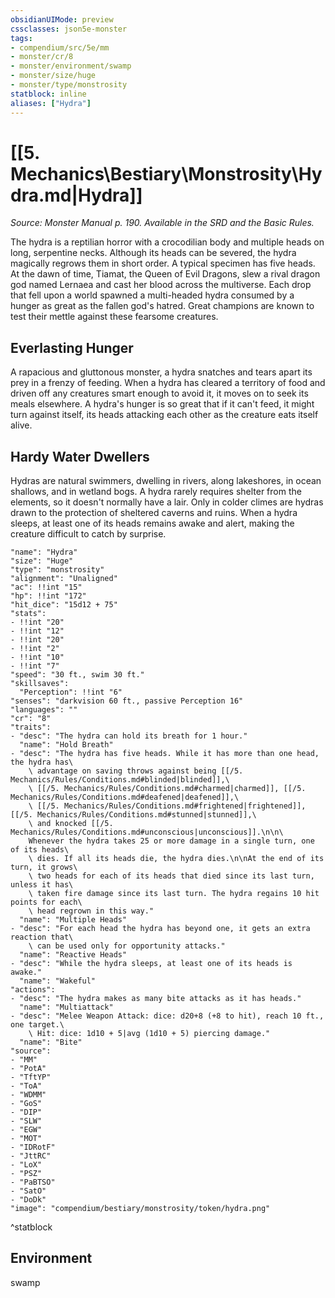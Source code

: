 ```yaml
---
obsidianUIMode: preview
cssclasses: json5e-monster
tags:
- compendium/src/5e/mm
- monster/cr/8
- monster/environment/swamp
- monster/size/huge
- monster/type/monstrosity
statblock: inline
aliases: ["Hydra"]
---
```

# [[5. Mechanics\Bestiary\Monstrosity\Hydra.md|Hydra]]
*Source: Monster Manual p. 190. Available in the SRD and the Basic Rules.*  

The hydra is a reptilian horror with a crocodilian body and multiple heads on long, serpentine necks. Although its heads can be severed, the hydra magically regrows them in short order. A typical specimen has five heads. At the dawn of time, Tiamat, the Queen of Evil Dragons, slew a rival dragon god named Lernaea and cast her blood across the multiverse. Each drop that fell upon a world spawned a multi-headed hydra consumed by a hunger as great as the fallen god's hatred. Great champions are known to test their mettle against these fearsome creatures.

## Everlasting Hunger

A rapacious and gluttonous monster, a hydra snatches and tears apart its prey in a frenzy of feeding. When a hydra has cleared a territory of food and driven off any creatures smart enough to avoid it, it moves on to seek its meals elsewhere. A hydra's hunger is so great that if it can't feed, it might turn against itself, its heads attacking each other as the creature eats itself alive.

## Hardy Water Dwellers

Hydras are natural swimmers, dwelling in rivers, along lakeshores, in ocean shallows, and in wetland bogs. A hydra rarely requires shelter from the elements, so it doesn't normally have a lair. Only in colder climes are hydras drawn to the protection of sheltered caverns and ruins. When a hydra sleeps, at least one of its heads remains awake and alert, making the creature difficult to catch by surprise.

```statblock
"name": "Hydra"
"size": "Huge"
"type": "monstrosity"
"alignment": "Unaligned"
"ac": !!int "15"
"hp": !!int "172"
"hit_dice": "15d12 + 75"
"stats":
- !!int "20"
- !!int "12"
- !!int "20"
- !!int "2"
- !!int "10"
- !!int "7"
"speed": "30 ft., swim 30 ft."
"skillsaves":
  "Perception": !!int "6"
"senses": "darkvision 60 ft., passive Perception 16"
"languages": ""
"cr": "8"
"traits":
- "desc": "The hydra can hold its breath for 1 hour."
  "name": "Hold Breath"
- "desc": "The hydra has five heads. While it has more than one head, the hydra has\
    \ advantage on saving throws against being [[/5. Mechanics/Rules/Conditions.md#blinded|blinded]],\
    \ [[/5. Mechanics/Rules/Conditions.md#charmed|charmed]], [[/5. Mechanics/Rules/Conditions.md#deafened|deafened]],\
    \ [[/5. Mechanics/Rules/Conditions.md#frightened|frightened]], [[/5. Mechanics/Rules/Conditions.md#stunned|stunned]],\
    \ and knocked [[/5. Mechanics/Rules/Conditions.md#unconscious|unconscious]].\n\n\
    Whenever the hydra takes 25 or more damage in a single turn, one of its heads\
    \ dies. If all its heads die, the hydra dies.\n\nAt the end of its turn, it grows\
    \ two heads for each of its heads that died since its last turn, unless it has\
    \ taken fire damage since its last turn. The hydra regains 10 hit points for each\
    \ head regrown in this way."
  "name": "Multiple Heads"
- "desc": "For each head the hydra has beyond one, it gets an extra reaction that\
    \ can be used only for opportunity attacks."
  "name": "Reactive Heads"
- "desc": "While the hydra sleeps, at least one of its heads is awake."
  "name": "Wakeful"
"actions":
- "desc": "The hydra makes as many bite attacks as it has heads."
  "name": "Multiattack"
- "desc": "Melee Weapon Attack: dice: d20+8 (+8 to hit), reach 10 ft., one target.\
    \ Hit: dice: 1d10 + 5|avg (1d10 + 5) piercing damage."
  "name": "Bite"
"source":
- "MM"
- "PotA"
- "TftYP"
- "ToA"
- "WDMM"
- "GoS"
- "DIP"
- "SLW"
- "EGW"
- "MOT"
- "IDRotF"
- "JttRC"
- "LoX"
- "PSZ"
- "PaBTSO"
- "SatO"
- "DoDk"
"image": "compendium/bestiary/monstrosity/token/hydra.png"
```
^statblock

## Environment

swamp
